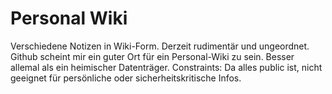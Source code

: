 # Personal Wiki

Verschiedene Notizen in Wiki-Form. Derzeit rudimentär und ungeordnet. Github scheint mir ein guter Ort für ein Personal-Wiki zu sein. Besser allemal als ein heimischer Datenträger. Constraints: Da alles public ist, nicht geeignet für persönliche oder sicherheitskritische Infos. 

